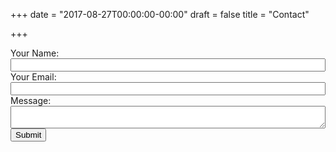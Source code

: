 +++
date = "2017-08-27T00:00:00-00:00"
draft = false
title = "Contact"

+++

<form name="contact" action="thank-you" netlify>
	<fielset>
		<label>Your Name: <input type="text" name="name"></label>   
	</fielset>
	<fielset>
		<label>Your Email: <input type="email" name="email"></label>
	</fielset>
	<fielset>
		<label>Message: <textarea name="message"></textarea></label>
	</fielset>
    <button type="submit">Submit</button>
</form>

<style>
	fielset, input, textarea {
		width: 100%;
		display: block;
	}
</style>
